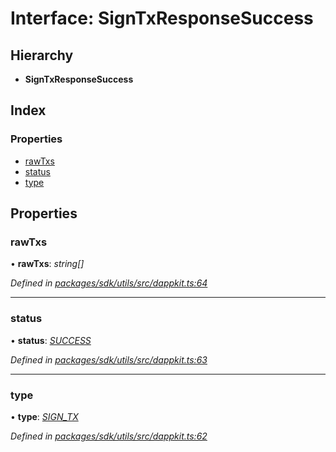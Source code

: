 # Interface: SignTxResponseSuccess

## Hierarchy

* **SignTxResponseSuccess**

## Index

### Properties

* [rawTxs](_packages_sdk_utils_src_dappkit_.signtxresponsesuccess.md#rawtxs)
* [status](_packages_sdk_utils_src_dappkit_.signtxresponsesuccess.md#status)
* [type](_packages_sdk_utils_src_dappkit_.signtxresponsesuccess.md#type)

## Properties

###  rawTxs

• **rawTxs**: *string[]*

*Defined in [packages/sdk/utils/src/dappkit.ts:64](https://github.com/celo-org/celo-monorepo/blob/master/packages/sdk/utils/src/dappkit.ts#L64)*

___

###  status

• **status**: *[SUCCESS](../enums/_packages_sdk_utils_src_dappkit_.dappkitresponsestatus.md#success)*

*Defined in [packages/sdk/utils/src/dappkit.ts:63](https://github.com/celo-org/celo-monorepo/blob/master/packages/sdk/utils/src/dappkit.ts#L63)*

___

###  type

• **type**: *[SIGN_TX](../enums/_packages_sdk_utils_src_dappkit_.dappkitrequesttypes.md#sign_tx)*

*Defined in [packages/sdk/utils/src/dappkit.ts:62](https://github.com/celo-org/celo-monorepo/blob/master/packages/sdk/utils/src/dappkit.ts#L62)*
